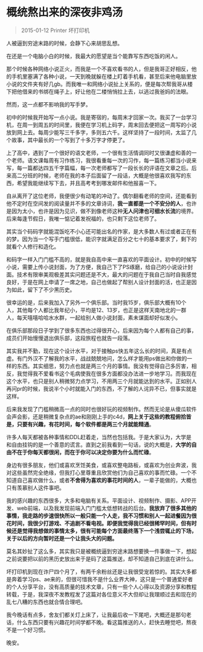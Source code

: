 # 概统熬出来的深夜非鸡汤
> 2015-01-12 Printer 坏打印机

人被逼到穷途末路的时候，会静下心来胡思乱想。

在还是一个电脑小白的时候，我最大的愿望是当个能靠写东西吃饭的闲人。

那个时候各种网络小说正火，而我是一个不喜欢看书的人，但是我哥正好相反，他的手机里塞满了各种小说，一天到晚就躲在楼上盯着手机看，甚至后来他电脑里放小说的文件夹有好几gb。而我唯一和网络小说扯上关系的，便是每次帮我哥从楼下把他借来的书绑在绳子上，好让他在二楼悄悄拉上去，以逃过我爸妈的法眼。

然而，这一点都不影响我的写手梦。

初中的时候我开始写一点小说。我是寄宿的，每周末才回家一次。我买了一台学习机，在周一到周五的时间里，我便在学习机上码字，周末回去便把这一周写的小说放到网上去。每周少能写三千多字，多则五六千。这样坚持了一段时间，太监了几个故事，其中最长的一个写到了十多万字才停更了。

上了高中，遇到了一个很好的语文老师，一个很有生活情调同时又很谦虚和善的一个老师。语文课每周有习作练习，我很看重每一次的习作，每一篇练习都当小说来写，每一篇都达四五千字篇幅，每一次老师都写了一段长长的评语在文章之后。后来高二分班的时候，老师在我的本子后面留了一段话，大概是他很喜欢我写的东西，希望我能继续写下去，并且高考考到哪发邮件和他报喜一下。

自从离开了这位老师，我便很少有动笔的冲动了。偶尔翻看老师的空间，还能看到他不定时在空间发的阅读量并不多的文章诗词，**我一直都是一个不安分的人**，也许是因为太小，也许是因为见识，做不到像老师这种**无人问津也可细水长流**的境界。
后来每逢节假日，我唯一惦记着发祝福的，也只剩下这位老师了。


其实当个码码字就能混饭吃不小心还可能出名的作家，是大多数人有过或者正在有的梦。因为当一个写手门槛很低，能识字就满足百分之七十的基本要求了，剩下的就看个人修行和造化。

和码字一样入门门槛不高的，就是我自高中来一直喜欢的平面设计。初中的时候写小说，需要上传小说封面，为了方便，我自己下了PS琢磨，给自己的小说设计封面。技术有限审美观极差其实问题还是不大，最大的问题在于我自己当时自我感觉良好，于是在网上申请了一席之地，自己也做起了帮别人设计封面的活，也正是因为如此，留下了不少黑历史。

很幸运的是，后来我加入了另外一个俱乐部。当时我15岁，俱乐部大概有10个人，其他每个人都比我年纪小，平均是12、13岁，也正是这样天南地北的一群人，每天嘻嘻哈哈水水群，一起给别人做小说封面，素未谋面却好似发小。

在俱乐部那段日子学到了很多东西也过得很开心，后来因为每个人都有自己的事，成员们开始慢慢退出俱乐部，这段旅程也就告一段落。

其实我并不勤，现在这个设计水平，对于接触ps快五年这么长的时间，真是有点虚。有门外汉不了解我的水平，战战兢兢地问，怎么样才能用ps做出和你做的一样的东西。其实细思，努力点也就是两三个月的事情。我没有觉得自己多厉害，相反，我觉得我不爱看书这个毛病使我在很多方面都没办法进一步地学习。而我现在这个水平，也只是别人稍微努力点学习，不用两三个月就能达到的水平。正如别人再问pr的时候，我说半个小时就能入门的东西，不了解的人诧异不已，但事实就是这样。

后来我发现了门槛稍微高一点的同时也很好玩的视频制作。然而无论是从傻瓜软件会声会影，还是稍微复杂点的ae和刚刚上手的c4d，**网上关于这些的教程俯拾皆是，只要有兴趣，有花时间，每个软件都是两三个月就能精通**。

许多人每天都被各种事情和DDL赶着走，当然也包括我。于是大家认为，大学是和自由挂钩的是一个善意的谎言。直到之前我看到一句话，说的大概是，**大学的自由不在于你每天都很闲，而在于你可以决定你要为什么而忙碌**。

身边有很多朋友，他们或喜欢烹饪美食，或喜欢整电路板，或喜欢为创业奔波，我对这些虽然完全绝缘，但我打心里尊重且欣赏他们为自己喜欢的事而忙碌。一个不知道自己喜欢做什么，或者**不舍得为喜欢的事花时间的人**，一辈子能做的，大概也只有羡慕别人这件事吧。

我的感兴趣的东西很多，大多和电脑有关系。平面设计、视频制作、摄影、APP开发、web前端，以及我发现前端入门门槛太低想转战的后台。**我放弃了很多其他的事情，我走路的步速很快所以一般只能一个人走，我不习惯和别人一起进餐因为很花时间，我很少打游戏、不追剧不看电视。即便我觉得我已经很稀罕时间，但有时候还是觉得我想做的事情太多，很有可能每个方面最终落下一个浅尝辄止的下场，关于以后的方向暂时还是一个让我头大的问题。**

莫名其妙扯了这么多，其实我只是被概统逼到穷途末路想要换一件事做一下，想起之前说要把以前的黑历史放出来于是码了这篇推送，却不知道自己到底在讲什么。

坏打印机到现在诈尸四个月了，有两千余粉丝还是让我很受宠若惊的。其实大多都是奔着学习ps、ae来的，但很可惜我不是什么业界大神，这只是一个普通爱好者的个人分享平台，没有高质量的技术文章，只有一些个人心得以及资源分享和教程转载，于是，我深夜不发教程发了这篇对各位意义不大但却让我理顺过去和现在的乱七八糟的东西也就合情合理吧。

我今晚话有点多，舍友们都关灯上床了，让我最后收一下尾吧，大概还是那句老话，什么东西只要有兴趣花时间学都不晚。看这篇推送的人，赶快去睡觉吧，熬夜不是一个好习惯。

晚安。